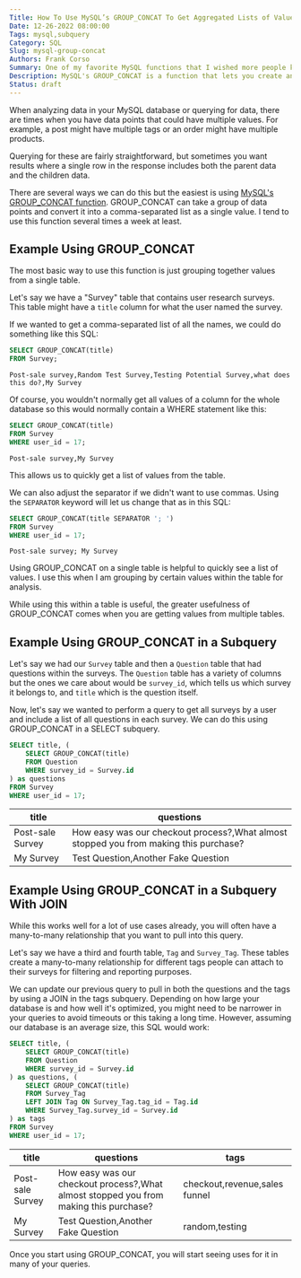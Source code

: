 ```yaml
---
Title: How To Use MySQL’s GROUP_CONCAT To Get Aggregated Lists of Values
Date: 12-26-2022 08:00:00
Tags: mysql,subquery
Category: SQL
Slug: mysql-group-concat
Authors: Frank Corso
Summary: One of my favorite MySQL functions that I wished more people knew about is GROUP_CONCAT. This lets you create an aggregated list of values in your queries. Read on to learn how to use it.
Description: MySQL's GROUP_CONCAT is a function that lets you create an aggregated list of values within your query results. Learn how to use this lesser-known MySQL function.
Status: draft
---
```

When analyzing data in your MySQL database or querying for data, there are times when you have data points that could have multiple values. For example, a post might have multiple tags or an order might have multiple products.

Querying for these are fairly straightforward, but sometimes you want results where a single row in the response includes both the parent data and the children data.

There are several ways we can do this but the easiest is using [MySQL's GROUP_CONCAT function](https://dev.mysql.com/doc/refman/8.0/en/aggregate-functions.html#function_group-concat). GROUP_CONCAT can take a group of data points and convert it into a comma-separated list as a single value. I tend to use this function several times a week at least.

## Example Using GROUP_CONCAT

The most basic way to use this function is just grouping together values from a single table.

Let's say we have a "Survey" table that contains user research surveys. This table might have a `title` column for what the user named the survey.

If we wanted to get a comma-separated list of all the names, we could do something like this SQL:

```sql
SELECT GROUP_CONCAT(title)
FROM Survey;
```

```text
Post-sale survey,Random Test Survey,Testing Potential Survey,what does this do?,My Survey
```

Of course, you wouldn't normally get all values of a column for the whole database so this would normally contain a WHERE statement like this:

```sql
SELECT GROUP_CONCAT(title)
FROM Survey
WHERE user_id = 17;
```

```text
Post-sale survey,My Survey
```

This allows us to quickly get a list of values from the table.

We can also adjust the separator if we didn't want to use commas. Using the `SEPARATOR` keyword will let us change that as in this SQL:

```sql
SELECT GROUP_CONCAT(title SEPARATOR '; ')
FROM Survey
WHERE user_id = 17;
```

```text
Post-sale survey; My Survey
```

Using GROUP_CONCAT on a single table is helpful to quickly see a list of values. I use this when I am grouping by certain values within the table for analysis. 

While using this within a table is useful, the greater usefulness of GROUP_CONCAT comes when you are getting values from multiple tables.

## Example Using GROUP_CONCAT in a Subquery

Let's say we had our `Survey` table and then a `Question` table that had questions within the surveys. The `Question` table has a variety of columns but the ones we care about would be `survey_id`, which tells us which survey it belongs to, and `title` which is the question itself.

Now, let's say we wanted to perform a query to get all surveys by a user and include a list of all questions in each survey. We can do this using GROUP_CONCAT in a SELECT subquery.

```sql
SELECT title, (
    SELECT GROUP_CONCAT(title)
    FROM Question
    WHERE survey_id = Survey.id
) as questions
FROM Survey
WHERE user_id = 17;
```

| title            | questions                                                                             |
|------------------|---------------------------------------------------------------------------------------|
| Post-sale Survey | How easy was our checkout process?,What almost stopped you from making this purchase? |
| My Survey        | Test Question,Another Fake Question                                                   |


## Example Using GROUP_CONCAT in a Subquery With JOIN

While this works well for a lot of use cases already, you will often have a many-to-many relationship that you want to pull into this query.

Let's say we have a third and fourth table, `Tag` and `Survey_Tag`. These tables create a many-to-many relationship for different tags people can attach to their surveys for filtering and reporting purposes.

We can update our previous query to pull in both the questions and the tags by using a JOIN in the tags subquery. Depending on how large your database is and how well it's optimized, you might need to be narrower in your queries to avoid timeouts or this taking a long time. However, assuming our database is an average size, this SQL would work:

```sql
SELECT title, (
    SELECT GROUP_CONCAT(title)
    FROM Question
    WHERE survey_id = Survey.id
) as questions, (
    SELECT GROUP_CONCAT(title)
    FROM Survey_Tag
    LEFT JOIN Tag ON Survey_Tag.tag_id = Tag.id
    WHERE Survey_Tag.survey_id = Survey.id
) as tags
FROM Survey
WHERE user_id = 17;
```

| title            | questions                                                                             | tags                          |
|------------------|---------------------------------------------------------------------------------------|-------------------------------|
| Post-sale Survey | How easy was our checkout process?,What almost stopped you from making this purchase? | checkout,revenue,sales funnel |
|  My Survey       | Test Question,Another Fake Question                                                   | random,testing                |

Once you start using GROUP_CONCAT, you will start seeing uses for it in many of your queries.